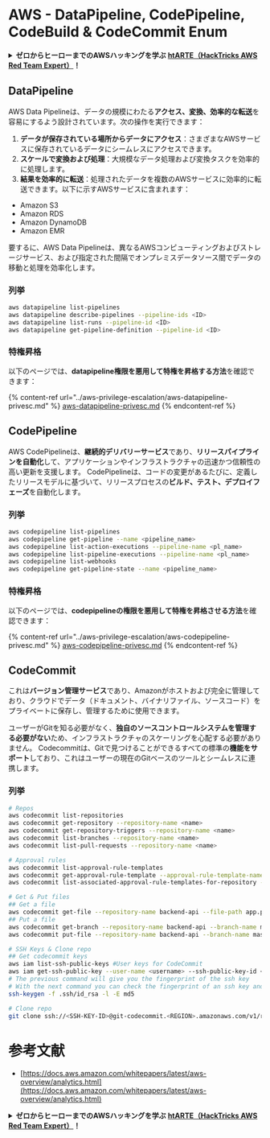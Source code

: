 # AWS - DataPipeline, CodePipeline, CodeBuild & CodeCommit Enum

<details>

<summary><strong>ゼロからヒーローまでのAWSハッキングを学ぶ</strong> <a href="https://training.hacktricks.xyz/courses/arte"><strong>htARTE（HackTricks AWS Red Team Expert）</strong></a><strong>！</strong></summary>

HackTricksをサポートする他の方法：

* **HackTricksで企業を宣伝したい**または**HackTricksをPDFでダウンロードしたい**場合は、[**SUBSCRIPTION PLANS**](https://github.com/sponsors/carlospolop)をチェックしてください！
* [**公式PEASS＆HackTricksのグッズ**](https://peass.creator-spring.com)を入手する
* [**The PEASS Family**](https://opensea.io/collection/the-peass-family)を発見し、独占的な[**NFTs**](https://opensea.io/collection/the-peass-family)のコレクションを見つける
* **💬 [Discordグループ](https://discord.gg/hRep4RUj7f)**に参加するか、[telegramグループ](https://t.me/peass)に参加するか、**Twitter** 🐦 [**@hacktricks_live**](https://twitter.com/hacktricks_live)をフォローする。
* **ハッキングトリックを共有するには、PRを** [**HackTricks**](https://github.com/carlospolop/hacktricks) **および** [**HackTricks Cloud**](https://github.com/carlospolop/hacktricks-cloud) **のGitHubリポジトリに提出してください。**

</details>

## DataPipeline

AWS Data Pipelineは、データの規模にわたる**アクセス、変換、効率的な転送**を容易にするよう設計されています。次の操作を実行できます：

1. **データが保存されている場所からデータにアクセス**：さまざまなAWSサービスに保存されているデータにシームレスにアクセスできます。
2. **スケールで変換および処理**：大規模なデータ処理および変換タスクを効率的に処理します。
3. **結果を効率的に転送**：処理されたデータを複数のAWSサービスに効率的に転送できます。以下に示すAWSサービスに含まれます：
- Amazon S3
- Amazon RDS
- Amazon DynamoDB
- Amazon EMR

要するに、AWS Data Pipelineは、異なるAWSコンピューティングおよびストレージサービス、および指定された間隔でオンプレミスデータソース間でデータの移動と処理を効率化します。

### 列挙
```bash
aws datapipeline list-pipelines
aws datapipeline describe-pipelines --pipeline-ids <ID>
aws datapipeline list-runs --pipeline-id <ID>
aws datapipeline get-pipeline-definition --pipeline-id <ID>
```
### 特権昇格

以下のページでは、**datapipeline権限を悪用して特権を昇格する方法**を確認できます：

{% content-ref url="../aws-privilege-escalation/aws-datapipeline-privesc.md" %}
[aws-datapipeline-privesc.md](../aws-privilege-escalation/aws-datapipeline-privesc.md)
{% endcontent-ref %}

## CodePipeline

AWS CodePipelineは、**継続的デリバリーサービス**であり、**リリースパイプラインを自動化**して、アプリケーションやインフラストラクチャの迅速かつ信頼性の高い更新を支援します。 CodePipelineは、コードの変更があるたびに、定義したリリースモデルに基づいて、リリースプロセスの**ビルド、テスト、デプロイフェーズ**を自動化します。 

### 列挙
```bash
aws codepipeline list-pipelines
aws codepipeline get-pipeline --name <pipeline_name>
aws codepipeline list-action-executions --pipeline-name <pl_name>
aws codepipeline list-pipeline-executions --pipeline-name <pl_name>
aws codepipeline list-webhooks
aws codepipeline get-pipeline-state --name <pipeline_name>
```
### 特権昇格

以下のページでは、**codepipelineの権限を悪用して特権を昇格させる方法**を確認できます：

{% content-ref url="../aws-privilege-escalation/aws-codepipeline-privesc.md" %}
[aws-codepipeline-privesc.md](../aws-privilege-escalation/aws-codepipeline-privesc.md)
{% endcontent-ref %}

## CodeCommit

これは**バージョン管理サービス**であり、Amazonがホストおよび完全に管理しており、クラウドでデータ（ドキュメント、バイナリファイル、ソースコード）をプライベートに保存し、管理するために使用できます。

ユーザーがGitを知る必要がなく、**独自のソースコントロールシステムを管理する必要がない**ため、インフラストラクチャのスケーリングを心配する必要がありません。 Codecommitは、Gitで見つけることができるすべての標準の**機能をサポート**しており、これはユーザーの現在のGitベースのツールとシームレスに連携します。

### 列挙
```bash
# Repos
aws codecommit list-repositories
aws codecommit get-repository --repository-name <name>
aws codecommit get-repository-triggers --repository-name <name>
aws codecommit list-branches --repository-name <name>
aws codecommit list-pull-requests --repository-name <name>

# Approval rules
aws codecommit list-approval-rule-templates
aws codecommit get-approval-rule-template --approval-rule-template-name <name>
aws codecommit list-associated-approval-rule-templates-for-repository --repository-name <name>

# Get & Put files
## Get a file
aws codecommit get-file --repository-name backend-api --file-path app.py
## Put a file
aws codecommit get-branch --repository-name backend-api --branch-name master
aws codecommit put-file --repository-name backend-api --branch-name master --file-content fileb://./app.py --file-path app.py --parent-commit-id <commit-id>

# SSH Keys & Clone repo
## Get codecommit keys
aws iam list-ssh-public-keys #User keys for CodeCommit
aws iam get-ssh-public-key --user-name <username> --ssh-public-key-id <id> --encoding SSH #Get public key with metadata
# The previous command will give you the fingerprint of the ssh key
# With the next command you can check the fingerprint of an ssh key and compare them
ssh-keygen -f .ssh/id_rsa -l -E md5

# Clone repo
git clone ssh://<SSH-KEY-ID>@git-codecommit.<REGION>.amazonaws.com/v1/repos/<repo-name>
```
# 参考文献
* [https://docs.aws.amazon.com/whitepapers/latest/aws-overview/analytics.html](https://docs.aws.amazon.com/whitepapers/latest/aws-overview/analytics.html)

<details>

<summary><strong>ゼロからヒーローまでのAWSハッキングを学ぶ</strong> <a href="https://training.hacktricks.xyz/courses/arte"><strong>htARTE（HackTricks AWS Red Team Expert）</strong></a><strong>！</strong></summary>

HackTricks をサポートする他の方法:

* **HackTricks で企業を宣伝したい** または **HackTricks をPDFでダウンロードしたい場合は** [**SUBSCRIPTION PLANS**](https://github.com/sponsors/carlospolop) をチェックしてください！
* [**公式PEASS＆HackTricksのグッズ**](https://peass.creator-spring.com)を入手する
* [**The PEASS Family**](https://opensea.io/collection/the-peass-family)を発見し、独占的な [**NFTs**](https://opensea.io/collection/the-peass-family) のコレクションを見つける
* **💬 [**Discordグループ**](https://discord.gg/hRep4RUj7f) または [**telegramグループ**](https://t.me/peass) に参加するか、**Twitter** 🐦 [**@hacktricks_live**](https://twitter.com/hacktricks_live) をフォローする**
* **ハッキングトリックを共有するために、** [**HackTricks**](https://github.com/carlospolop/hacktricks) と [**HackTricks Cloud**](https://github.com/carlospolop/hacktricks-cloud) のGitHubリポジトリにPRを提出する

</details>
